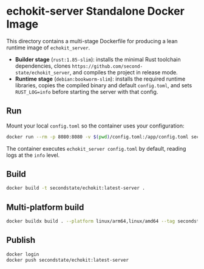 # echokit-server Standalone Docker Image

This directory contains a multi-stage Dockerfile for producing a lean runtime image of `echokit_server`.

- **Builder stage** (`rust:1.85-slim`): installs the minimal Rust toolchain dependencies, clones `https://github.com/second-state/echokit_server`, and compiles the project in release mode.
- **Runtime stage** (`debian:bookworm-slim`): installs the required runtime libraries, copies the compiled binary and default `config.toml`, and sets `RUST_LOG=info` before starting the server with that config.

## Run

Mount your local `config.toml` so the container uses your configuration:

```sh
docker run --rm -p 8080:8080 -v $(pwd)/config.toml:/app/config.toml secondstate/echokit:latest-server
```

The container executes `echokit_server config.toml` by default, reading logs at the `info` level.

## Build

```sh
docker build -t secondstate/echokit:latest-server .
```

## Multi-platform build

```sh
docker buildx build . --platform linux/arm64,linux/amd64 --tag secondstate/echokit:latest-server -f Dockerfile
```

## Publish 

```sh
docker login
docker push secondstate/echokit:latest-server
```

